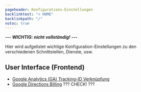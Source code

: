 ```yaml
---
pageheader: Konfigurations-Einstellungen
backlinktext: "< HOME"
backlinkpath: "/"
notoc: true
---
```


***--- WICHTIG: nicht vollständig! ---*** 

Hier wird aufgelistet wichtige Konfiguration-Einstellungen zu den verschiedenen Schnittstellen, Dienste, usw.

## User Interface (Frontend)

* [Google Analytics (GA) Tracking-ID Verknüpfung](/konfig/google-analytics)
* [Google Directions Billing](/konfig/google-directions-api) ??? CHECK! ???

